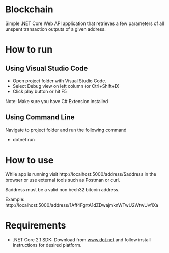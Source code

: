 # Blockchain

Simple .NET Core Web API application that retrieves a few parameters of all unspent transaction outputs of a given address.

# How to run

## Using Visual Studio Code

* Open project folder with Visual Studio Code.
* Select Debug view on left column (or Ctrl+Shift+D)
* Click play button or hit F5

Note: Make sure you have C# Extension installed

## Using Command Line

Navigate to project folder and run the following command

* dotnet run


# How to use

While app is running visit http://localhost:5000/address/$address in the browser or use external tools such as Postman or curl. 

$address must be a valid non bech32 bitcoin address.

Example: http://localhost:5000/address/1Aff4FgrtA1dZDwajmknWTwU2WtwUvfiXa

# Requirements

* .NET Core 2.1 SDK: Download from www.dot.net and follow install instructions for desired platform.
